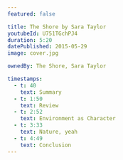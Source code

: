 ```yaml
---
featured: false

title: The Shore by Sara Taylor
youtubeId: U751TGchPJ4
duration: 5:20
datePublished: 2015-05-29
image: cover.jpg

ownedBy: The Shore, Sara Taylor

timestamps:
  - t: 40
    text: Summary
  - t: 1:50
    text: Review
  - t: 2:52
    text: Environment as Character
  - t: 3:33
    text: Nature, yeah
  - t: 4:49
    text: Conclusion
---
```

